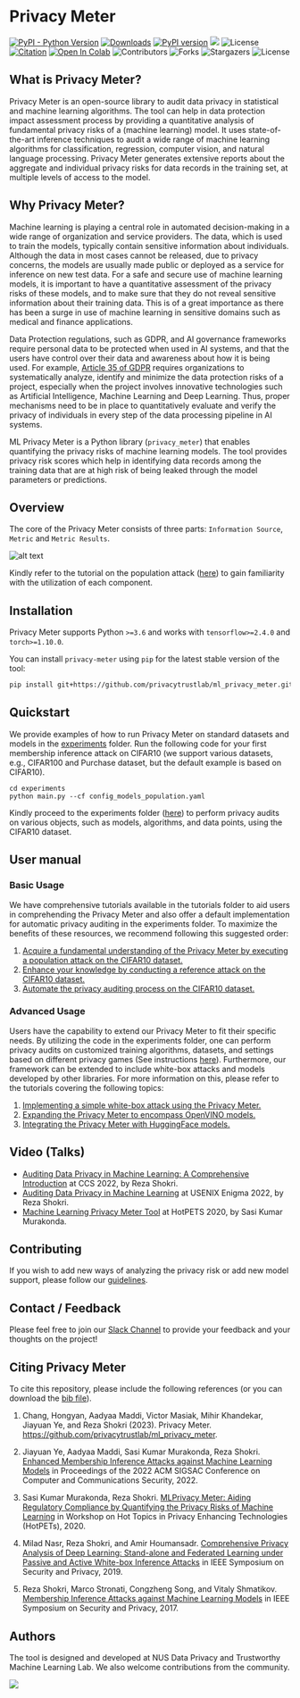 # Privacy Meter

[![PyPI - Python Version](https://img.shields.io/badge/python-3.6%20%7C%203.7%20%7C%203.8-blue)](https://pypi.org/project/privacy-meter/)
[![Downloads](https://static.pepy.tech/badge/privacy-meter)](https://pepy.tech/project/privacy-meter)
[![PyPI version](https://img.shields.io/pypi/v/openfl)](https://pypi.org/project/privacy-meter/)
[<img src="https://img.shields.io/badge/slack-@privacy_meter-blue.svg?logo=slack">](https://join.slack.com/t/privacy-meter/shared_invite/zt-1oge6ovjq-SS4UZnBVB115Tx8Nn3TVhA)
![License](https://img.shields.io/github/license/privacytrustlab/ml_privacy_meter)
[![Citation](https://img.shields.io/badge/cite-citation-brightgreen)](https://arxiv.org/abs/2007.09339)
[![Open In Colab](https://colab.research.google.com/assets/colab-badge.svg)](https://colab.research.google.com/github/privacytrustlab/ml_privacy_meter/blob/master/docs/population_metric.ipynb)
![Contributors](https://img.shields.io/github/contributors/privacytrustlab/ml_privacy_meter?color=dark-green)
![Forks](https://img.shields.io/github/forks/privacytrustlab/ml_privacy_meter?style=social)
![Stargazers](https://img.shields.io/github/stars/privacytrustlab/ml_privacy_meter?style=social)
![License](https://img.shields.io/github/license/privacytrustlab/ml_privacy_meter)

## What is Privacy Meter?

Privacy Meter is an open-source library to audit data privacy in statistical and machine learning algorithms. The tool can help in data protection impact assessment process by providing a quantitative analysis of fundamental privacy risks of a (machine learning) model. It uses state-of-the-art inference techniques to audit a wide range of machine learning algorithms for classification, regression, computer vision, and natural language processing. Privacy Meter generates extensive reports about the aggregate and individual privacy risks for data records in the training set, at multiple levels of access to the model.

## Why Privacy Meter?

Machine learning is playing a central role in automated decision-making in a wide range of organization and service providers. The data, which is used to train the models, typically contain sensitive information about individuals. Although the data in most cases cannot be released, due to privacy concerns, the models are usually made public or deployed as a service for inference on new test data. For a safe and secure use of machine learning models, it is important to have a quantitative assessment of the privacy risks of these models, and to make sure that they do not reveal sensitive information about their training data. This is of a great importance as there has been a surge in use of machine learning in sensitive domains such as medical and finance applications.

Data Protection regulations, such as GDPR, and AI governance frameworks require personal data to be protected when used in AI systems, and that the users have control over their data and awareness about how it is being used. For example, [Article 35 of GDPR](https://gdpr-info.eu/art-35-gdpr/) requires organizations to systematically analyze, identify and minimize the data protection risks of a project, especially when the project involves innovative technologies such as Artificial Intelligence, Machine Learning and Deep Learning. Thus, proper mechanisms need to be in place to quantitatively evaluate and verify the privacy of individuals in every step of the data processing pipeline in AI systems.

ML Privacy Meter is a Python library (`privacy_meter`) that enables quantifying the privacy risks of machine learning models. The tool provides privacy risk scores which help in identifying data records among the training data that are at high risk of being leaked through the model parameters or predictions.

## Overview

The core of the Privacy Meter consists of three parts: `Information Source`, `Metric` and `Metric Results`.

![alt text](https://github.com/privacytrustlab/ml_privacy_meter/blob/master/source/_static/privacy_meter_architecture.png?raw=true)

Kindly refer to the tutorial on the population attack ([here](tutorials/population_metric.ipynb)) to gain familiarity with the utilization of each component.

## Installation

Privacy Meter supports Python `>=3.6` and works with `tensorflow>=2.4.0` and `torch>=1.10.0`.

You can install `privacy-meter` using `pip` for the latest stable version of the tool:

```bash
pip install git+https://github.com/privacytrustlab/ml_privacy_meter.git
```

<!-- ```bash
pip install privacy-meter
``` -->

<!-- Alternatively, one can install it via conda:

```bash
conda install privacy-meter
``` -->

## Quickstart

We provide examples of how to run Privacy Meter on standard datasets and models in the [experiments](experiments/) folder. Run the following code for your first membership inference attack on CIFAR10 (we support various datasets, e.g., CIFAR100 and Purchase dataset, but the default example is based on CIFAR10).

```
cd experiments
python main.py --cf config_models_population.yaml
```

Kindly proceed to the experiments folder ([here](https://github.com/privacytrustlab/ml_privacy_meter/tree/master/experiments/)) to perform privacy audits on various objects, such as models, algorithms, and data points, using the CIFAR10 dataset.

## User manual

### Basic Usage

We have comprehensive tutorials available in the tutorials folder to aid users in comprehending the Privacy Meter and also offer a default implementation for automatic privacy auditing in the experiments folder. To maximize the benefits of these resources, we recommend following this suggested order:

1. [Acquire a fundamental understanding of the Privacy Meter by executing a population attack on the CIFAR10 dataset.](https://github.com/privacytrustlab/ml_privacy_meter/tree/master/tutorials/population_metric.ipynb)
2. [Enhance your knowledge by conducting a reference attack on the CIFAR10 dataset.](https://github.com/privacytrustlab/ml_privacy_meter/tree/master/tutorials/reference_metric.ipynb)
3. [Automate the privacy auditing process on the CIFAR10 dataset.](https://github.com/privacytrustlab/ml_privacy_meter/tree/master/experiments/)

### Advanced Usage

Users have the capability to extend our Privacy Meter to fit their specific needs. By utilizing the code in the experiments folder, one can perform privacy audits on customized training algorithms, datasets, and settings based on different privacy games (See instructions [here](https://github.com/privacytrustlab/ml_privacy_meter/tree/master/experiments/README.md)). Furthermore, our framework can be extended to include white-box attacks and models developed by other libraries. For more information on this, please refer to the tutorials covering the following topics:

1. [Implementing a simple white-box attack using the Privacy Meter.](https://github.com/privacytrustlab/ml_privacy_meter/tree/master/tutorials/white_box_attack.ipynb)
2. [Expanding the Privacy Meter to encompass OpenVINO models.](https://github.com/privacytrustlab/ml_privacy_meter/tree/master/tutorials/openvino_models.ipynb)
3. [Integrating the Privacy Meter with HuggingFace models.](https://github.com/privacytrustlab/ml_privacy_meter/tree/master/tutorials/hf_causal_language_models.ipynb)

## Video (Talks)

- [Auditing Data Privacy in Machine Learning: A Comprehensive Introduction](https://www.sigsac.org/ccs/CCS2022/workshops/workshops.html#:~:text=Auditing%20Data%20Privacy%20in%20Machine%20Learning%3A%20A%20Comprehensive%20Introduction) at CCS 2022, by Reza Shokri.
- [Auditing Data Privacy in Machine Learning](https://youtu.be/sqCd5A1UTrQ) at USENIX Enigma 2022, by Reza Shokri.
- [Machine Learning Privacy Meter Tool](https://youtu.be/DWqnKNZTz10) at HotPETS 2020, by Sasi Kumar Murakonda.

## Contributing

If you wish to add new ways of analyzing the privacy risk or add new model support, please follow our [guidelines](CONTRIBUTING.md).

## Contact / Feedback

Please feel free to join our [Slack Channel](https://join.slack.com/t/privacy-meter/shared_invite/zt-1oge6ovjq-SS4UZnBVB115Tx8Nn3TVhA) to provide your feedback and your thoughts on the project!

## Citing Privacy Meter

To cite this repository, please include the following references (or you can download the [bib file](CITATION.bib)).

1. Chang, Hongyan, Aadyaa Maddi, Victor Masiak, Mihir Khandekar, Jiayuan Ye, and Reza Shokri (2023). Privacy Meter. https://github.com/privacytrustlab/ml_privacy_meter.

2. Jiayuan Ye, Aadyaa Maddi, Sasi Kumar Murakonda, Reza Shokri. [Enhanced Membership Inference Attacks against Machine Learning Models](https://arxiv.org/pdf/2111.09679.pdf) in Proceedings of the 2022 ACM SIGSAC Conference on Computer and Communications Security, 2022.

3. Sasi Kumar Murakonda, Reza Shokri. [MLPrivacy Meter: Aiding Regulatory Compliance by Quantifying the Privacy Risks of Machine Learning](https://arxiv.org/pdf/2007.09339.pdf) in Workshop on Hot Topics in Privacy Enhancing Technologies (HotPETs), 2020.

4. Milad Nasr, Reza Shokri, and Amir Houmansadr. [Comprehensive Privacy Analysis of Deep Learning: Stand-alone and Federated Learning under Passive and Active White-box Inference Attacks](https://www.comp.nus.edu.sg/~reza/files/Shokri-SP2019.pdf) in IEEE Symposium on Security and Privacy, 2019.

5. Reza Shokri, Marco Stronati, Congzheng Song, and Vitaly Shmatikov. [Membership Inference Attacks against Machine Learning Models](https://www.comp.nus.edu.sg/~reza/files/Shokri-SP2017.pdf) in IEEE Symposium on Security and Privacy, 2017.

## Authors

The tool is designed and developed at NUS Data Privacy and Trustworthy Machine Learning Lab. We also welcome contributions from the community.

<a href="https://github.com/privacytrustlab/ml_privacy_meter/graphs/contributors">
  <img src="https://stg.contrib.rocks/image?repo=privacytrustlab/ml_privacy_meter" />
</a>
